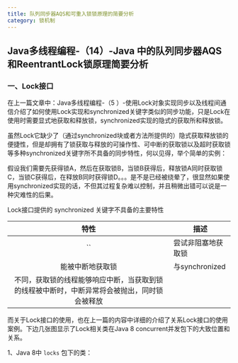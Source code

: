 ```yaml
---
title: 队列同步器AQS和可重入锁锁原理的简要分析
category: 锁机制
---
```


## Java多线程编程-（14）-Java 中的队列同步器AQS和ReentrantLock锁原理简要分析

### 一、Lock接口

在上一篇文章中：Java多线程编程-（5 ）-使用Lock对象实现同步以及线程间通信介绍了如何使用Lock实现和synchronized关键字类似的同步功能，只是Lock在使用时需要显式地获取和释放锁，synchronized实现的隐式的获取所和释放锁。

虽然Lock它缺少了（通过synchronized块或者方法所提供的）隐式获取释放锁的便捷性，但是却拥有了锁获取与释放的可操作性、可中断的获取锁以及超时获取锁等多种synchronized关键字所不具备的同步特性，何以见得，举个简单的实例：

假设我们需要先获得锁A，然后在获取锁B，当锁B获得后，释放锁A同时获取锁C，当锁C获得后，在释放B同时获得锁D。。。是不是已经被绕晕了，很显然如果使用synchronized实现的话，不但其过程复杂难以控制，并且稍微出错可以说是一种灾难性的后果。

Lock接口提供的 synchronized 关键字不具备的主要特性

|特性|描述|
|:--: | --- |
``| 尝试非阻塞地获取锁 | 当前线程尝试获取锁，如果这一时刻锁没有被其他线程获取锁，则成功获取并持有锁 |
| 能被中断地获取锁 | 与synchronized
 不同，获取锁的线程能够响应中断，当获取到锁的线程被中断时，中断异常将会被抛出，同时锁会被释放 |

而关于Lock接口的使用，也在上一篇的内容中详细的介绍了关系Lock接口的使用案例。下边几张图显示了Lock相关类在Java 8 concurrent并发包下的大致位置和关系。

1、Java 8中 `locks` 包下的类：
